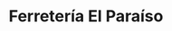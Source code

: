 ---
title: "Ferretería El Paraíso"
url: /camichin-de-jauja/ferreteria-el-paraiso/
shop: Eisenwaren
---